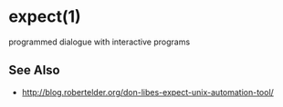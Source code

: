 # expect(1)
programmed dialogue with interactive programs

## See Also
- http://blog.robertelder.org/don-libes-expect-unix-automation-tool/
